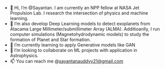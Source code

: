 - 👋 Hi, I’m @Sayantan. I am currently an NPP fellow at NASA Jet Propulsion Lab. I research the intersection of physics and machine learning.
- 👀 I’m also develop Deep Learning models to detect exoplanets from Atacama Large Millimeter/submillimeter Array (ALMA). 
     Additioanlly, I run computer simulations (Magnetohydrodynamic models) to study the formation of Planet and Star formation. 
- 🌱 I’m currently learning to apply Generative models like GAN
- 💞️ I’m looking to collaborate on ML projects with application in Astrophysics.
- 📫 You can reach me @sayantanauddyy21@gmail.com 

<!---
sauddy/sauddy is a ✨ special ✨ repository because its `README.md` (this file) appears on your GitHub profile.
You can click the Preview link to take a look at your changes.
--->
